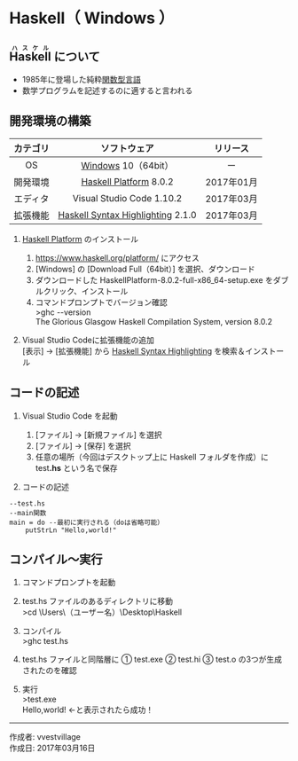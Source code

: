 # Haskell（ Windows ）

## <ruby>Haskell<rt>ハスケル</rt></ruby> について

* 1985年に登場した純粋[関数型言語](http://bit.ly/1KTmmNW)
* 数学プログラムを記述するのに適すると言われる

## 開発環境の構築

|カテゴリ|ソフトウェア|リリース|
|:--:|:--:|:--:|
|OS|[Windows](https://ja.wikipedia.org/wiki/Microsoft_Windows) 10（64bit）|ー|
|開発環境|[Haskell Platform](https://www.haskell.org/platform/) 8.0.2|2017年01月|
|エディタ|Visual Studio Code 1.10.2|2017年03月|
|拡張機能|[Haskell Syntax Highlighting](http://bit.ly/2l6sqMc) 2.1.0|2017年03月|

1. [Haskell Platform](https://www.haskell.org/platform/) のインストール
    1. https://www.haskell.org/platform/ にアクセス
    1. [Windows] の [Download Full（64bit）] を選択、ダウンロード
    1. ダウンロードした HaskellPlatform-8.0.2-full-x86_64-setup.exe をダブルクリック、インストール
    1. コマンドプロンプトでバージョン確認  
        \>ghc --version  
        The Glorious Glasgow Haskell Compilation System, version 8.0.2

1. Visual Studio Codeに拡張機能の追加  
    [表示] → [拡張機能] から [Haskell Syntax Highlighting](http://bit.ly/2l6sqMc) を検索＆インストール

## コードの記述

1. Visual Studio Code を起動
    1. [ファイル] → [新規ファイル] を選択
    1. [ファイル] → [保存] を選択
    1. 任意の場所（今回はデスクトップ上に Haskell フォルダを作成）に test<b>.hs</b> という名で保存

1. コードの記述
```
--test.hs
--main関数
main = do --最初に実行される（doは省略可能）
    putStrLn "Hello,world!"
```

## コンパイル〜実行

1. コマンドプロンプトを起動

1. test.hs ファイルのあるディレクトリに移動  
\>cd \Users\（ユーザー名）\Desktop\Haskell

1. コンパイル  
\>ghc test.hs

1. test.hs ファイルと同階層に ① test.exe ② test.hi ③ test.o の3つが生成されたのを確認

1. 実行  
\>test.exe  
Hello,world! ←と表示されたら成功！

***
作成者: vvestvillage  
作成日: 2017年03月16日